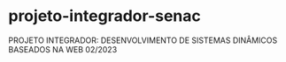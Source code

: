 # projeto-integrador-senac
PROJETO INTEGRADOR: DESENVOLVIMENTO DE SISTEMAS DINÂMICOS BASEADOS NA WEB 02/2023
